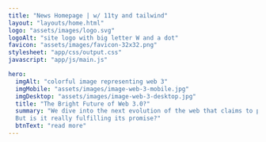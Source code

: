```yaml
---
title: "News Homepage | w/ 11ty and tailwind"
layout: "layouts/home.html"
logo: "assets/images/logo.svg"
logoAlt: "site logo with big letter W and a dot"
favicon: "assets/images/favicon-32x32.png"
stylesheet: "app/css/output.css"
javascript: "app/js/main.js"

hero:
  imgAlt: "colorful image representing web 3"
  imgMobile: "assets/images/image-web-3-mobile.jpg"
  imgDesktop: "assets/images/image-web-3-desktop.jpg"
  title: "The Bright Future of Web 3.0?"
  summary: "We dive into the next evolution of the web that claims to put the power of the platforms back into the hands of the people. 
  But is it really fulfilling its promise?"
  btnText: "read more"
---
```


